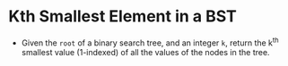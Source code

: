 # Kth Smallest Element in a BST

- Given the `root` of a binary search tree, and an integer `k`, return the k<sup>th</sup> smallest value (1-indexed) of all the values of the nodes in the tree.
